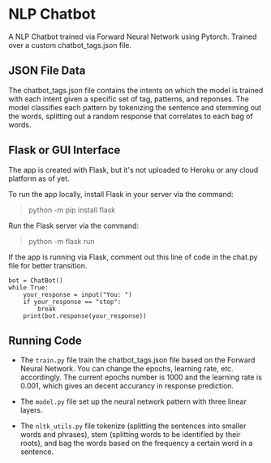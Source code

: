 # NLP Chatbot 
 
A NLP Chatbot trained via Forward Neural Network using Pytorch. Trained over a custom chatbot_tags.json file.

## JSON File Data
The chatbot_tags.json file contains the intents on which the model is trained with each intent given a specific set of tag, patterns, and reponses. The model classifies each pattern by tokenizing the sentence and stemming out the words, splitting out a random response that correlates to each bag of words. 

## Flask or GUI Interface
The app is created with Flask, but it's not uploaded to Heroku or any cloud platform as of yet.

To run the app locally, install Flask in your server via the command:
> python -m pip install flask

Run the Flask server via the command:
> python -m flask run

If the app is running via Flask, comment out this line of code in the chat.py file for better transition.

```
bot = ChatBot()
while True:
    your_response = input("You: ")
    if your_response == "stop":
        break
    print(bot.response(your_response))
```
## Running Code
- The ```train.py``` file train the chatbot_tags.json file based on the Forward Neural Network. You can change the epochs, learning rate, etc. accordingly. The current epochs number is 1000 and the learning rate is 0.001, which gives an decent accurancy in response prediction.

- The ```model.py``` file set up the neural network pattern with three linear layers.

- The ```nltk_utils.py``` file tokenize (splitting the sentences into smaller words and phrases), stem (splitting words to be identified by their roots), and bag the words based on the frequency a certain word in a sentence.
